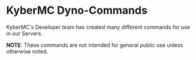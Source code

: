 # KyberMC Dyno-Commands
KyberMC's Developer team has created many different commands for use in our Servers.

**NOTE**: These commands are not intended for general public use unless otherwise noted.
